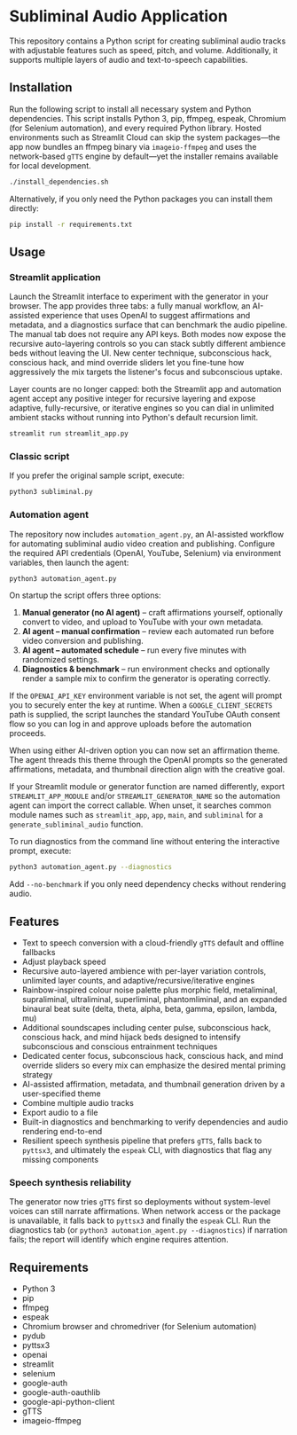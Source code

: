 # Subliminal Audio Application

This repository contains a Python script for creating subliminal audio tracks with adjustable features such as speed, pitch, and
 volume. Additionally, it supports multiple layers of audio and text-to-speech capabilities.

## Installation

Run the following script to install all necessary system and Python dependencies. This script installs Python 3, pip, ffmpeg,
espeak, Chromium (for Selenium automation), and every required Python library. Hosted environments such as Streamlit Cloud can
skip the system packages—the app now bundles an ffmpeg binary via `imageio-ffmpeg` and uses the network-based `gTTS` engine by
default—yet the installer remains available for local development.

```bash
./install_dependencies.sh
```

Alternatively, if you only need the Python packages you can install them directly:

```bash
pip install -r requirements.txt
```

## Usage

### Streamlit application

Launch the Streamlit interface to experiment with the generator in your
browser. The app provides three tabs: a fully manual workflow, an AI-assisted
experience that uses OpenAI to suggest affirmations and metadata, and a
diagnostics surface that can benchmark the audio pipeline. The manual tab does
not require any API keys. Both modes now expose the recursive
auto-layering controls so you can stack subtly different ambience beds without
leaving the UI. New center technique, subconscious hack, conscious hack, and
mind override sliders let you fine-tune how aggressively the mix targets the
listener's focus and subconscious uptake.

Layer counts are no longer capped: both the Streamlit app and automation agent
accept any positive integer for recursive layering and expose adaptive,
fully-recursive, or iterative engines so you can dial in unlimited ambient
stacks without running into Python's default recursion limit.

```bash
streamlit run streamlit_app.py
```

### Classic script

If you prefer the original sample script, execute:

```bash
python3 subliminal.py
```

### Automation agent

The repository now includes `automation_agent.py`, an AI-assisted workflow for
automating subliminal audio video creation and publishing. Configure the
required API credentials (OpenAI, YouTube, Selenium) via environment variables,
then launch the agent:

```bash
python3 automation_agent.py
```

On startup the script offers three options:

1. **Manual generator (no AI agent)** – craft affirmations yourself, optionally
   convert to video, and upload to YouTube with your own metadata.
2. **AI agent – manual confirmation** – review each automated run before video
   conversion and publishing.
3. **AI agent – automated schedule** – run every five minutes with randomized
   settings.
4. **Diagnostics & benchmark** – run environment checks and optionally render a
   sample mix to confirm the generator is operating correctly.

If the `OPENAI_API_KEY` environment variable is not set, the agent will prompt
you to securely enter the key at runtime. When a `GOOGLE_CLIENT_SECRETS` path
is supplied, the script launches the standard YouTube OAuth consent flow so you
can log in and approve uploads before the automation proceeds.

When using either AI-driven option you can now set an affirmation theme. The
agent threads this theme through the OpenAI prompts so the generated
affirmations, metadata, and thumbnail direction align with the creative goal.

If your Streamlit module or generator function are named differently, export
`STREAMLIT_APP_MODULE` and/or `STREAMLIT_GENERATOR_NAME` so the automation agent
can import the correct callable. When unset, it searches common module names
such as `streamlit_app`, `app`, `main`, and `subliminal` for a
`generate_subliminal_audio` function.

To run diagnostics from the command line without entering the interactive
prompt, execute:

```bash
python3 automation_agent.py --diagnostics
```

Add `--no-benchmark` if you only need dependency checks without rendering audio.

## Features

- Text to speech conversion with a cloud-friendly `gTTS` default and offline
  fallbacks
- Adjust playback speed
- Recursive auto-layered ambience with per-layer variation controls,
  unlimited layer counts, and adaptive/recursive/iterative engines
- Rainbow-inspired colour noise palette plus morphic field, metaliminal,
  supraliminal, ultraliminal, superliminal, phantomliminal, and an expanded binaural beat suite (delta,
  theta, alpha, beta, gamma, epsilon, lambda, mu)
- Additional soundscapes including center pulse, subconscious hack, conscious
  hack, and mind hijack beds designed to intensify subconscious and conscious
  entrainment techniques
- Dedicated center focus, subconscious hack, conscious hack, and mind override
  sliders so every mix can emphasize the desired mental priming strategy
- AI-assisted affirmation, metadata, and thumbnail generation driven by a
  user-specified theme
- Combine multiple audio tracks
- Export audio to a file
- Built-in diagnostics and benchmarking to verify dependencies and audio
  rendering end-to-end
- Resilient speech synthesis pipeline that prefers `gTTS`, falls back to
  `pyttsx3`, and ultimately the `espeak` CLI, with diagnostics that flag any
  missing components

### Speech synthesis reliability

The generator now tries `gTTS` first so deployments without system-level voices
can still narrate affirmations. When network access or the package is
unavailable, it falls back to `pyttsx3` and finally the `espeak` CLI. Run the
diagnostics tab (or `python3 automation_agent.py --diagnostics`) if narration
fails; the report will identify which engine requires attention.

## Requirements

- Python 3
- pip
- ffmpeg
- espeak
- Chromium browser and chromedriver (for Selenium automation)
- pydub
- pyttsx3
- openai
- streamlit
- selenium
- google-auth
- google-auth-oauthlib
- google-api-python-client
- gTTS
- imageio-ffmpeg
